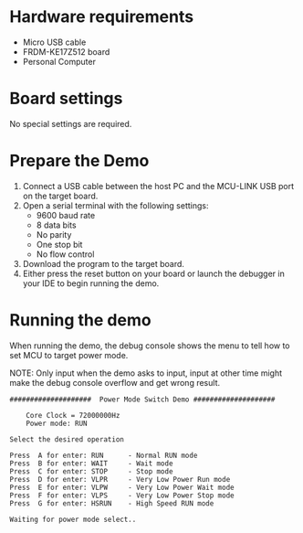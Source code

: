 Hardware requirements
===================
- Micro USB cable
- FRDM-KE17Z512 board
- Personal Computer

Board settings
============
No special settings are required.

Prepare the Demo
===============
1.  Connect a USB cable between the host PC and the MCU-LINK USB port on the target board.
2.  Open a serial terminal with the following settings:
    - 9600 baud rate
    - 8 data bits
    - No parity
    - One stop bit
    - No flow control
3.  Download the program to the target board.
4.  Either press the reset button on your board or launch the debugger in your IDE to begin running the demo.

Running the demo
================
When running the demo, the debug console shows the menu to tell how to set MCU
to target power mode.

NOTE: Only input when the demo asks to input, input at other time might make the
debug console overflow and get wrong result.
~~~~~~~~~~~~~~~~~~~~~
####################  Power Mode Switch Demo ####################

    Core Clock = 72000000Hz
    Power mode: RUN

Select the desired operation

Press  A for enter: RUN      - Normal RUN mode
Press  B for enter: WAIT     - Wait mode
Press  C for enter: STOP     - Stop mode
Press  D for enter: VLPR     - Very Low Power Run mode
Press  E for enter: VLPW     - Very Low Power Wait mode
Press  F for enter: VLPS     - Very Low Power Stop mode
Press  G for enter: HSRUN    - High Speed RUN mode

Waiting for power mode select..
~~~~~~~~~~~~~~~~~~~~~
